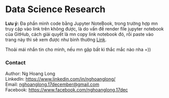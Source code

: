 # Data Science Research
**Lưu ý:** Đa phần mình code bằng Jupyter NoteBook, trong trường hợp mn truy cập vào link trên không được, là do vấn đề render file jupyter notebook của GitHub, cách giải quyết là mn copy link notebook đó, rồi paste vào trang này thì sẽ xem được như bình thường [Link](https://nbviewer.jupyter.org/).

Thoải mái nhắn tin cho mình, nếu mn gặp bất kì thắc mắc nào nha =))
### Contact

Author: Ng Hoang Long  
LinkedIn: <https://www.linkedin.com/in/nghoanglong/>  
Email: <nghoanglong.17december@gmail.com>  
Facebook: <https://www.facebook.com/nghoanglong.17dec>
